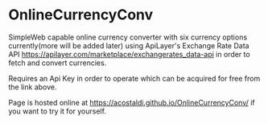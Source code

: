 # OnlineCurrencyConv

SimpleWeb capable online currency converter with six currency options currently(more will be added later) 
using ApiLayer's Exchange Rate Data API https://apilayer.com/marketplace/exchangerates_data-api 
in order to fetch and convert currencies.

Requires an Api Key in order to operate which can be acquired for free from the link above. 

Page is hosted online at https://acostaldi.github.io/OnlineCurrencyConv/ if you want to try it for yourself.
